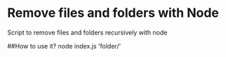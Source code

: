 # Remove files and folders with Node
Script to remove files and folders recursively with node

##How to use it?
node index.js 'folder/'
